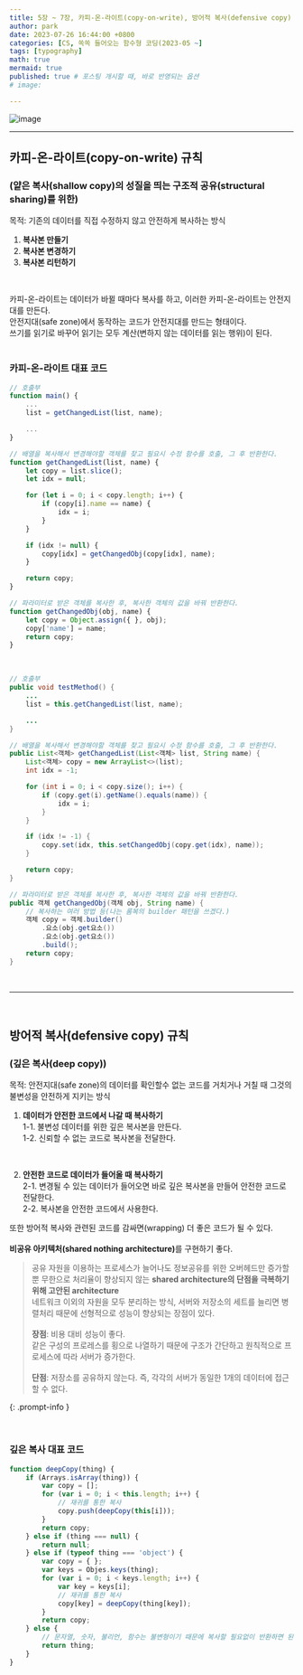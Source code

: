 ```yaml
---
title: 5장 ~ 7장, 카피-온-라이트(copy-on-write), 방어적 복사(defensive copy)
author: park
date: 2023-07-26 16:44:00 +0800
categories: [CS, 쏙쏙 들어오는 함수형 코딩(2023-05 ~]
tags: [typography]
math: true
mermaid: true
published: true # 포스팅 개시할 때, 바로 반영되는 옵션
# image: 

---
```


![image](https://github.com/cotes2020/jekyll-theme-chirpy/assets/77370682/25f9604c-29c7-4858-af75-82d6da2653c7)

---

## 카피-온-라이트(copy-on-write) 규칙
### (얕은 복사(shallow copy)의 성질을 띄는 구조적 공유(structural sharing)를 위한)

목적: 기존의 데이터를 직접 수정하지 않고 안전하게 복사하는 방식<br>
1. <b>복사본 만들기</b><br>
2. <b>복사본 변경하기</b><br>
3. <b>복사본 리턴하기</b><br>

<br>

카피-온-라이트는 데이터가 바뀔 때마다 복사를 하고, 이러한 카피-온-라이트는 안전지대를 만든다.<br>
안전지대(safe zone)에서 동작하는 코드가 안전지대를 만드는 형태이다.<br>
쓰기를 읽기로 바꾸어 읽기는 모두 계산(변하지 않는 데이터를 읽는 행위)이 된다.<br>
<br>

### 카피-온-라이트 대표 코드<br>

```javascript
// 호출부
function main() {
	...
	list = getChangedList(list, name);

	...
}

// 배열을 복사해서 변경해야할 객체를 찾고 필요시 수정 함수를 호출, 그 후 반환한다.
function getChangedList(list, name) {
	let copy = list.slice();
	let idx = null;

	for (let i = 0; i < copy.length; i++) {
		if (copy[i].name == name) {
			idx = i;
		}
	}

	if (idx != null) {
		copy[idx] = getChangedObj(copy[idx], name);
	}

	return copy;
}

// 파라미터로 받은 객체를 복사한 후, 복사한 객체의 값을 바꿔 반환한다.
function getChangedObj(obj, name) {
	let copy = Object.assign({ }, obj);
	copy['name'] = name;
	return copy;
}
```
<br>

```java
// 호출부
public void testMethod() {
	...
	list = this.getChangedList(list, name);

	...
}

// 배열을 복사해서 변경해야할 객체를 찾고 필요시 수정 함수를 호출, 그 후 반환한다.
public List<객체> getChangedList(List<객체> list, String name) {
	List<객체> copy = new ArrayList<>(list);
	int idx = -1;

	for (int i = 0; i < copy.size(); i++) {
		if (copy.get(i).getName().equals(name)) {
			idx = i;
		}
	}

	if (idx != -1) {
		copy.set(idx, this.setChangedObj(copy.get(idx), name));
	}

	return copy;
}

// 파라미터로 받은 객체를 복사한 후, 복사한 객체의 값을 바꿔 반환한다.
public 객체 getChangedObj(객체 obj, String name) {
	// 복사하는 여러 방법 등(나는 롬복의 builder 패턴을 쓰겠다.)
	객체 copy = 객체.builder()
		.요소(obj.get요소())
		.요소(obj.get요소())
		.build();
	return copy;
}
```

<br>

---

<br>

## 방어적 복사(defensive copy) 규칙
### (깊은 복사(deep copy))

목적: 안전지대(safe zone)의 데이터를 확인할수 없는 코드를 거치거나 거칠 때 그것의 불변성을 안전하게 지키는 방식<br>

1. <b>데이터가 안전한 코드에서 나갈 때 복사하기</b><br>
	1-1. 불변성 데이터를 위한 깊은 복사본을 만든다.<br>
	1-2. 신뢰할 수 없는 코드로 복사본을 전달한다.<br>
<br>

2. <b>안전한 코드로 데이터가 들어올 때 복사하기</b><br>
	2-1. 변경될 수 있는 데이터가 들어오면 바로 깊은 복사본을 만들어 안전한 코드로 전달한다.<br>
	2-2. 복사본을 안전한 코드에서 사용한다.<br>

또한 방어적 복사와 관련된 코드를 감싸면(wrapping) 더 좋은 코드가 될 수 있다.<br>
<br>
<b>비공유 아키텍처(shared nothing architecture)</b>를 구현하기 좋다.<br>

> 공유 자원을 이용하는 프로세스가 늘어나도 정보공유를 위한 오버헤드만 증가할 뿐 무한으로 처리율이 향상되지 않는 <b>shared architecture의 단점을 극복하기 위해 고안된 architecture</b><br>
> 네트워크 이외의 자원을 모두 분리하는 방식, 서버와 저장소의 세트를 늘리면 병렬처리 때문에 선형적으로 성능이 향상되는 장점이 있다.<br>
> <br>
> <b>장점</b>: 비용 대비 성능이 좋다.<br>
> 같은 구성의 프로레스를 횡으로 나열하기 때문에 구조가 간단하고 원칙적으로 프로세스에 따라 서버가 증가한다.<br>
> <br>
> <b>단점</b>: 저장소를 공유하지 않는다. 즉, 각각의 서버가 동일한 1개의 데이터에 접근할 수 없다.<br>
> 
{: .prompt-info }

<br>

### 깊은 복사 대표 코드<br>

```javascript
function deepCopy(thing) {
	if (Arrays.isArray(thing)) {
		var copy = [];
		for (var i = 0; i < this.length; i++) {
			// 재귀를 통한 복사
			copy.push(deepCopy(this[i]));
		}
		return copy;
	} else if (thing === null) {
		return null;
	} else if (typeof thing === 'object') {
		var copy = { };
		var keys = Objes.keys(thing);
		for (var i = 0; i < keys.length; i++) {
			var key = keys[i];
			// 재귀를 통한 복사
			copy[key] = deepCopy(thing[key]);
		}
		return copy;
	} else {
		// 문자열, 숫자, 불리언, 함수는 불변형이기 때문에 복사할 필요없이 반환하면 된다..
		return thing;
	}
}
```

